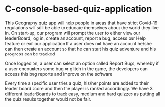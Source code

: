 # C-console-based-quiz-application
This Geography quiz app will help people in areas that have strict Covid-19 regulations will still be able to educate themselves about the world they live in.
On start-up, our program will prompt the user to either view our
  leaderBoard, log in, create an account, report a bug, access our Help
  feature or exit our application
 If
a user does not have an account he/she can then create an account so that he
can start his quiz adventure and  his
progress can be tracked

Once logged on, a user can select an option called Report Bugs,
  whereby if a user encounters some bug or glitch in the game, the developers
  can access this bug reports and improve on the software

 Every
time a specific user tries a quiz, his/her points are added to their leader
board score and then the player is ranked accordingly. We have 3 different
leaderBoards to track easy, medium and hard quizzes as putting all the quiz
results together would not be fair.
  
 

  
 
